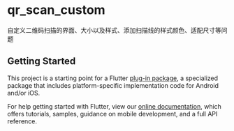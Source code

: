 # qr_scan_custom

自定义二维码扫描的界面、大小以及样式、添加扫描线的样式颜色、适配尺寸等问题
## Getting Started

This project is a starting point for a Flutter
[plug-in package](https://flutter.io/developing-packages/),
a specialized package that includes platform-specific implementation code for
Android and/or iOS.

For help getting started with Flutter, view our 
[online documentation](https://flutter.io/docs), which offers tutorials, 
samples, guidance on mobile development, and a full API reference.
